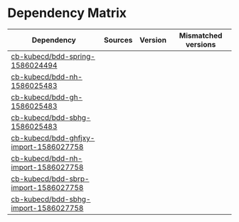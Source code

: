 # Dependency Matrix

Dependency | Sources | Version | Mismatched versions
---------- | ------- | ------- | -------------------
[cb-kubecd/bdd-spring-1586024494](https://github.com/cb-kubecd/bdd-spring-1586024494.git) |  | []() | 
[cb-kubecd/bdd-nh-1586025483](https://github.com/cb-kubecd/bdd-nh-1586025483.git) |  | []() | 
[cb-kubecd/bdd-gh-1586025483](https://github.com/cb-kubecd/bdd-gh-1586025483.git) |  | []() | 
[cb-kubecd/bdd-sbhg-1586025483](https://github.com/cb-kubecd/bdd-sbhg-1586025483.git) |  | []() | 
[cb-kubecd/bdd-ghfjxy-import-1586027758](https://github.com/cb-kubecd/bdd-ghfjxy-import-1586027758.git) |  | []() | 
[cb-kubecd/bdd-nh-import-1586027758](https://github.com/cb-kubecd/bdd-nh-import-1586027758.git) |  | []() | 
[cb-kubecd/bdd-sbrp-import-1586027758](https://github.com/cb-kubecd/bdd-sbrp-import-1586027758.git) |  | []() | 
[cb-kubecd/bdd-sbhg-import-1586027758](https://github.com/cb-kubecd/bdd-sbhg-import-1586027758.git) |  | []() | 
